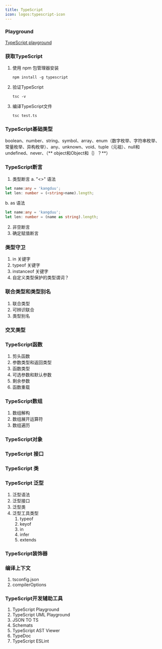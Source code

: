 ```yaml
---
title: TypeScript
icon: logos:typescript-icon
---
```

### Playground
[TypeScript playground](https://www.typescriptlang.org/play/)

### 获取TypeScript
1. 使用 npm 包管理器安装
   ```shell
   npm install -g typescript
   ```
2. 验证TypeScript
   ```shell
   tsc -v
   ```
3. 编译TypeScript文件
   ```shell
   tsc test.ts
   ```
### TypeScript基础类型
boolean、number、string、symbol、array、enum（数字枚举、字符串枚举、常量枚举、异构枚举）、any、unknown、void、tuple（元祖）、null和undefined、never、（** object和Object和｛｝？**）
### TypeScript断言
1. 类型断言
a. "<>" 语法
```ts
let name:any = 'kangduu';
let len: number = (<string>name).length; 
```
b. as 语法
```ts
let name:any = 'kangduu';
let len: number = (name as string).length; 
```
2. 非空断言
3. 确定赋值断言
### 类型守卫
1. in 关键字
2. typeof 关键字
3. instanceof 关键字
4. 自定义类型保护的类型谓词？
### 联合类型和类型别名
1. 联合类型
2. 可辨识联合
3. 类型别名
### 交叉类型
### TypeScript函数
1. 剪头函数
2. 参数类型和返回类型
3. 函数类型
4. 可选参数和默认参数
5. 剩余参数
6. 函数重载
### TypeScript数组
1. 数组解构
2. 数组展开运算符
3. 数组遍历
### TypeScript对象
### TypeScript 接口
### TypeScript 类
### TypeScript 泛型
1. 泛型语法
2. 泛型接口
3. 泛型类
4. 泛型工具类型
   1. typeof
   2. keyof
   3. in
   4. infer
   5. extends
  
### TypeScript装饰器
### 编译上下文
1. tsconfig.json
2. compilerOptions
### TypeScript开发辅助工具
1. TypeScript Playground
2. TypeScript UML Playground
3. JSON TO TS
4. Schemats
5. TypeScript AST Viewer
6. TypeDoc
7. TypeScript ESLint
